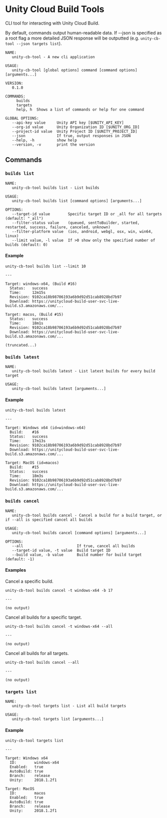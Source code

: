 # Unity Cloud Build Tools
CLI tool for interacting with Unity Cloud Build.

By default, commands output human-readable data. If --json is specified as a root flag
a more detailed JSON response will be outputted (e.g. `unity-cb-tool --json targets list`).

```
NAME:
   unity-cb-tool - A new cli application

USAGE:
   unity-cb-tool [global options] command [command options] [arguments...]

VERSION:
   0.1.0

COMMANDS:
     builds   
     targets  
     help, h  Shows a list of commands or help for one command

GLOBAL OPTIONS:
   --api-key value     Unity API key [$UNITY_API_KEY]
   --org-id value      Unity Organization ID [$UNITY_ORG_ID]
   --project-id value  Unity Project ID [$UNITY_PROJECT_ID]
   --json              If true, output responses in JSON
   --help, -h          show help
   --version, -v       print the version
```

## Commands

### `builds list`

```
NAME:
   unity-cb-tool builds list - List builds

USAGE:
   unity-cb-tool builds list [command options] [arguments...]

OPTIONS:
   --target-id value        Specific target ID or _all for all targets (default: "_all")
   --filter-status value    (queued, sentToBuilder, started, restarted, success, failure, canceled, unknown)
   --filter-platform value  (ios, android, webgl, osx, win, win64, linux)
   --limit value, -l value  If >0 show only the specified number of builds (default: 0)
```

#### Example
```
unity-cb-tool builds list --limit 10

---

Target: windows-x64, (Build #16)
  Status:   success
  Time:     12m15s
  Revision: 9102ca18b98706193a6b9d92d51cab8928bd7b97
  Download: https://unitycloud-build-user-svc-live-build.s3.amazonaws.com/...

Target: macos, (Build #15)
  Status:   success
  Time:     18m1s
  Revision: 9102ca18b98706193a6b9d92d51cab8928bd7b97
  Download: https://unitycloud-build-user-svc-live-build.s3.amazonaws.com/...

(truncated...)
```

### `builds latest`

```
NAME:
   unity-cb-tool builds latest - List latest builds for every build target

USAGE:
   unity-cb-tool builds latest [arguments...]
```

#### Example
```
unity-cb-tool builds latest

---

Target: Windows x64 (id=windows-x64)
  Build:    #16
  Status:   success
  Time:     17m13s
  Revision: 9102ca18b98706193a6b9d92d51cab8928bd7b97
  Download: https://unitycloud-build-user-svc-live-build.s3.amazonaws.com/...

Target: MacOS (id=macos)
  Build:    #15
  Status:   success
  Time:     18m3s
  Revision: 9102ca18b98706193a6b9d92d51cab8928bd7b97
  Download: https://unitycloud-build-user-svc-live-build.s3.amazonaws.com/...
```

### `builds cancel`

```
NAME:
   unity-cb-tool builds cancel - Cancel a build for a build target, or if --all is specified cancel all builds

USAGE:
   unity-cb-tool builds cancel [command options] [arguments...]

OPTIONS:
   --all                        If true, cancel all builds
   --target-id value, -t value  Build target ID
   --build value, -b value      Build number for build target (default: -1)
```

#### Examples

Cancel a specific build.
```
unity-cb-tool builds cancel -t windows-x64 -b 17

---

(no output)
```

Cancel all builds for a specific target.
```
unity-cb-tool builds cancel -t windows-x64 --all

---

(no output)
```

Cancel all builds for all targets.
```
unity-cb-tool builds cancel --all

---

(no output)
```


### `targets list`

```
NAME:
   unity-cb-tool targets list - List all build targets

USAGE:
   unity-cb-tool targets list [arguments...]
```

#### Example

```
unity-cb-tool targets list

---

Target: Windows x64
  ID:        windows-x64
  Enabled:   true
  AutoBuild: true
  Branch:    release
  Unity:     2018.1.2f1

Target: MacOS
  ID:        macos
  Enabled:   true
  AutoBuild: true
  Branch:    release
  Unity:     2018.1.2f1
```
